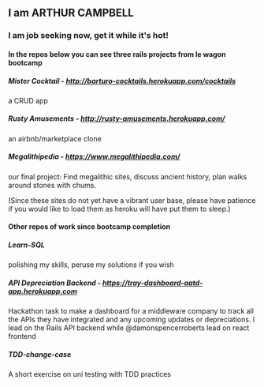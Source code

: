 ## I am ARTHUR CAMPBELL
### I am job seeking now, get it while it's hot!

#### In the repos below you can see three rails projects from le wagon bootcamp
##### Mister Cocktail - http://barturo-cocktails.herokuapp.com/cocktails
a CRUD app
##### Rusty Amusements - http://rusty-amusements.herokuapp.com/
an airbnb/marketplace clone
##### Megalithipedia - https://www.megalithipedia.com/
our final project: Find megalithic sites, discuss ancient history, plan walks around stones with chums.

(Since these sites do not yet have a vibrant user base, please have patience if you would like to load them as heroku will have put them to sleep.)

#### Other repos of work since bootcamp completion
##### Learn-SQL
polishing my skills, peruse my solutions if you wish
##### API Depreciation Backend - https://tray-dashboard-aatd-app.herokuapp.com
Hackathon task to make a dashboard for a middleware company to track all the APIs they have integrated and any upcoming updates or depreciations.
I lead on the Rails API backend while @damonspencerroberts lead on react frontend
##### TDD-change-case
A short exercise on uni testing with TDD practices
<!--
**arfacamble/arfacamble** is a ✨ _special_ ✨ repository because its `README.md` (this file) appears on your GitHub profile.

Here are some ideas to get you started:

- 🔭 I’m currently working on ...
- 🌱 I’m currently learning ...
- 👯 I’m looking to collaborate on ...
- 🤔 I’m looking for help with ...
- 💬 Ask me about ...
- 📫 How to reach me: ...
- 😄 Pronouns: ...
- ⚡ Fun fact: ...
-->

